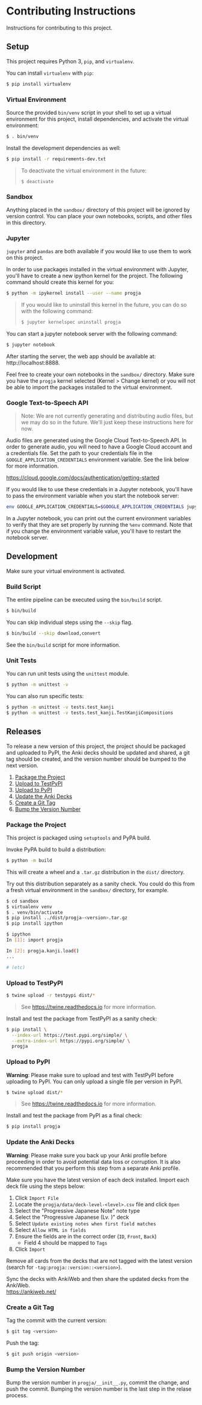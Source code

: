 # Contributing Instructions

Instructions for contributing to this project.

## Setup

This project requires Python 3, `pip`, and `virtualenv`.

You can install `virtualenv` with `pip`:
```sh
$ pip install virtualenv
```

### Virtual Environment

Source the provided `bin/venv` script in your shell to set up a virtual
environment for this project, install dependencies, and activate the virtual
environment:
```sh
$ . bin/venv
```

Install the development dependencies as well:
```sh
$ pip install -r requirements-dev.txt
```

> To deactivate the virtual environment in the future:
> ```
> $ deactivate
> ```

### Sandbox

Anything placed in the `sandbox/` directory of this project will be ignored by
version control. You can place your own notebooks, scripts, and other files in
this directory.

### Jupyter

`jupyter` and `pandas` are both available if you would like to use them to work
on this project.

In order to use packages installed in the virtual environment with Jupyter,
you'll have to create a new ipython kernel for the project. The following
command should create this kernel for you:
```sh
$ python -m ipykernel install --user --name progja
```

> If you would like to uninstall this kernel in the future, you can do so with
> the following command:
> ```sh
> $ jupyter kernelspec uninstall progja
> ```

You can start a jupyter notebook server with the following command:
```sh
$ jupyter notebook
```

After starting the server, the web app should be available at:
http://localhost:8888.

Feel free to create your own notebooks in the `sandbox/` directory. Make sure
you have the `progja` kernel selected (Kernel > Change kernel) or you will not
be able to import the packages installed to the virtual environment.

### Google Text-to-Speech API

> Note: We are not currently generating and distributing audio files, but we may
> do so in the future. We'll just keep these instructions here for now.

Audio files are generated using the Google Cloud Text-to-Speech API. In order to
generate audio, you will need to have a Google Cloud account and a credentials
file. Set the path to your credentials file in the
`GOOGLE_APPLICATION_CREDENTIALS` environment variable. See the link below for
more information.

https://cloud.google.com/docs/authentication/getting-started

If you would like to use these credentials in a Jupyter notebook, you'll have
to pass the environment variable when you start the notebook server:
```sh
env GOOGLE_APPLICATION_CREDENTIALS=$GOOGLE_APPLICATION_CREDENTIALS jupyter notebook
```

In a Jupyter notebook, you can print out the current environment variables to
verify that they are set properly by running the `%env` command. Note that if
you change the environment variable value, you'll have to restart the notebook
server.

## Development

Make sure your virtual environment is activated.

### Build Script

The entire pipeline can be executed using the `bin/build` script.
```sh
$ bin/build
```

You can skip individual steps using the `--skip` flag.
```sh
$ bin/build --skip download,convert
```

See the `bin/build` script for more information.

### Unit Tests

You can run unit tests using the `unittest` module.
```sh
$ python -m unittest -v
```

You can also run specific tests:
```sh
$ python -m unittest -v tests.test_kanji
$ python -m unittest -v tests.test_kanji.TestKanjiCompositions
```

## Releases

To release a new version of this project, the project should be packaged and
uploaded to PyPI, the Anki decks should be updated and shared, a git tag should
be created, and the version number should be bumped to the next version.

1. [Package the Project](#package-the-project)
2. [Upload to TestPyPI](#upload-to-testpypi)
3. [Upload to PyPI](#upload-to-pypi)
4. [Update the Anki Decks](#update-the-anki-decks)
5. [Create a Git Tag](#create-a-git-tag)
6. [Bump the Version Number](#bump-the-version-number)

### Package the Project

This project is packaged using `setuptools` and PyPA build.

Invoke PyPA build to build a distribution:
```sh
$ python -m build
```

This will create a wheel and a `.tar.gz` distribution in the `dist/` directory.

Try out this distribution separately as a sanity check. You could do this from a
fresh virtual environment in the `sandbox/` directory, for example.
```sh
$ cd sandbox
$ virtualenv venv
$ . venv/bin/activate
$ pip install ../dist/progja-<version>.tar.gz
$ pip install ipython
```
```sh
$ ipython
In [1]: import progja

In [2]: progja.kanji.load()
...

# (etc)
```

### Upload to TestPyPI

```sh
$ twine upload -r testpypi dist/*
```

> See https://twine.readthedocs.io for more information.

Install and test the package from TestPyPI as a sanity check:
```sh
$ pip install \
  --index-url https://test.pypi.org/simple/ \
  --extra-index-url https://pypi.org/simple/ \
  progja
```

### Upload to PyPI

**Warning**: Please make sure to upload and test with TestPyPI before uploading
to PyPI. You can only upload a single file per version in PyPI.

```sh
$ twine upload dist/*
```

> See https://twine.readthedocs.io for more information.

Install and test the package from PyPI as a final check:
```sh
$ pip install progja
```

### Update the Anki Decks

**Warning**: Please make sure you back up your Anki profile before proceeding in
order to avoid potential data loss or corruption. It is also recommended that
you perform this step from a separate Anki profile.

Make sure you have the latest version of each deck installed. Import each deck
file using the steps below:

1. Click `Import File`
2. Locate the `progja/data/deck-level-<level>.csv` file and click `Open`
3. Select the "Progressive Japanese Note" note type
4. Select the "Progressive Japanese (Lv. <level>)" deck
5. Select `Update existing notes when first field matches`
6. Select `Allow HTML in fields`
7. Ensure the fields are in the correct order (`ID`, `Front`, `Back`)
    - Field 4 should be mapped to `Tags`
8. Click `Import`

Remove all cards from the decks that are not tagged with the latest version
(search for `-tag:progja::version::<version>`).

Sync the decks with AnkiWeb and then share the updated decks from the AnkiWeb.
<br>
https://ankiweb.net/

### Create a Git Tag

Tag the commit with the current version:
```sh
$ git tag <version>
```

Push the tag:
```sh
$ git push origin <version>
```

### Bump the Version Number

Bump the version number in `progja/__init__.py`, commit the change, and push the
commit. Bumping the version number is the last step in the relase process.
